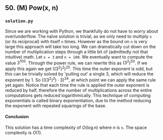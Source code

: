 ## 50. (M) Pow(x, n)

### `solution.py`
Since we are working with Python, we thankfully do not have to worry about over/underflow. The naïve solution is trivial, as we only need to multiply `x` (or its reciprocal) with itself `n` times. However as the bound on `n` is very large this approach will take too long. We can dramatically cut down on the number of multiplication steps through a little bit of (admittedly not that intuitive) math. Let `x = 3` and `n = 100`. We eventually want to compute the value $3^{100}$. Through the power rule, we can rewrite this as $(3^2)^{50}$. If we apply this again we get $((3^2)^2)^{25}$. This time the outer exponent is odd, but this can be trivially solved by 'pulling out' a single $3$, which will reduce the exponent by $1$. So $(((3^2)^2)\cdot 3)^{24}$, at which point we can apply the same rule yet again. Notice that each time the rule is applied the outer exponent is reduced by half, therefore the number of multiplications across the entire computations gets reduced logarithmically. This technique of computing exponentials is called binary exponentiation, due to the method reducing the exponent with repeated squarings of the base.  

#### Conclusion
This solution has a time complexity of $O(\log n)$ where $n$ is `n`. The space complexity is $O(1)$.  
  

